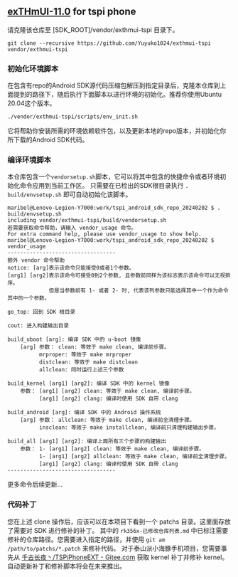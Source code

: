## [exTHmUI-11.0](https://github.com/exTHmUI-legacy/) for tspi phone

请克隆该仓库至 [SDK_ROOT]/vendor/exthmui-tspi 目录下。
```shell
git clone --recursive https://github.com/Yuyuko1024/exthmui-tspi vendor/exthmui-tspi 
```

### 初始化环境脚本
在包含有repo的Android SDK源代码压缩包解压到指定目录后，克隆本仓库到上面提到的路径下，随后执行下面脚本以进行环境的初始化。推荐你使用Ubuntu 20.04这个版本。
```shell
./vendor/exthmui-tspi/scripts/env_init.sh
```
它将帮助你安装所需的环境依赖软件包，以及更新本地的repo版本，并初始化你所下载的Android SDK代码。

### 编译环境脚本
本仓库包含一个```vendorsetup.sh```脚本，它可以将其中包含的快捷命令或者环境初始化命令应用到当前工作区。
只需要在已检出的SDK根目录执行 ``` . build/envsetup.sh ``` 即可自动初始化该脚本。
```shell
maribel@Lenovo-Legion-Y7000:work/tspi_android_sdk_repo_20240202 $ . build/envsetup.sh 
including vendor/exthmui-tspi/build/vendorsetup.sh
若需要获取命令帮助，请输入 vendor_usage 命令。
For extra command help, please use vendor_usage to show help.
maribel@Lenovo-Legion-Y7000:work/tspi_android_sdk_repo_20240202 $ vendor_usage
----------------------------------
额外 vendor 命令帮助
notice: [arg]表示该命令只能接受0或者1个参数。
[arg1] [arg2]表示该命令可接受0到2个参数, 且参数前同样为该标志表示该命令可以无视排序。
             但是当参数前有 1- 或者 2- 时, 代表该列参数只能选择其中一个作为命令其中的一个参数。

go_top: 回到 SDK 根目录

cout: 进入构建输出目录

build_uboot [arg]: 编译 SDK 中的 u-boot 镜像
    [arg] 参数： clean: 等效于 make clean, 编译前步骤。
          mrproper: 等效于 make mrproper
          distclean: 等效于 make distclean
          allclean: 同时运行上述三个参数

build_kernel [arg1] [arg2]: 编译 SDK 中的 kernel 镜像
    参数： [arg1] [arg2] clean: 等效于 make clean, 编译前步骤。
          [arg1] [arg2] clang: 编译时使用 SDK 自带 clang

build_android [arg]: 编译 SDK 中的 Android 操作系统
    [arg] 参数： allclean: 等效于 make clean, 编译前全清理步骤。
          insclean: 等效于 make installclean, 编译前只清理构建输出步骤。

build_all [arg1] [arg2]: 编译上面所有三个步骤的构建输出
    参数： 1- [arg1] [arg2] clean: 等效于 make clean, 编译前步骤。
          1- [arg1] [arg2] allclean: 等效于 make clean, 编译前全清理步骤。
          [arg1] [arg2] clang: 编译时使用 SDK 自带 clang
----------------------------------
```

更多命令后续更新...

### 代码补丁
您在上述 clone 操作后，应该可以在本项目下看到一个 patchs 目录。这里面存放了需要对 SDK 进行修补的补丁。
其中的 `rk356x-已修改仓库列表.md` 中已标注需要修补的仓库路径。您需要进入指定的路径，并使用 ` git am /path/to/patchs/*.patch ` 来修补代码。
对于泰山派小海豚手机项目，您需要事先从 [千古长夜丶/TSPiPhoneEXT - Gitee.com](https://gitee.com/faltering_and_small_white/tspi-phone-ext/tree/master) 获取 kernel 补丁并修补 kernel。
自动更新补丁和修补脚本将会在未来推出。


